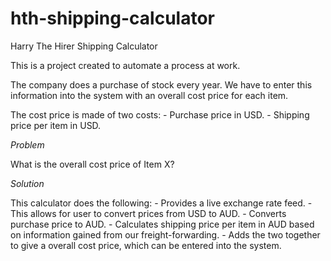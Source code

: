 # hth-shipping-calculator
Harry The Hirer Shipping Calculator

This is a project created to automate a process at work.

The company does a purchase of stock every year. We have to enter this information into the system with an overall cost price for each item. 

The cost price is made of two costs: 
    - Purchase price in USD.
    - Shipping price per item in USD.

*Problem*

What is the overall cost price of Item X?

*Solution*

This calculator does the following:
    - Provides a live exchange rate feed.
        - This allows for user to convert prices from USD to AUD.
    - Converts purchase price to AUD.
    - Calculates shipping price per item in AUD based on information gained from our freight-forwarding.
    - Adds the two together to give a overall cost price, which can be entered into the system. 

